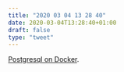 ```yaml
---
title: "2020 03 04 13 28 40"
date: 2020-03-04T13:28:40+01:00
draft: false
type: "tweet"
---
```

[Postgresql on Docker](http://mbork.pl/2020-03-02_PostgreSQL_on_Docker).
